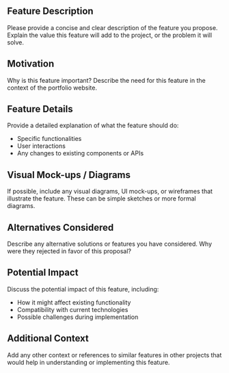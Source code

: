 ## Feature Description
Please provide a concise and clear description of the feature you propose. Explain the value this feature will add to the project, or the problem it will solve.

## Motivation
Why is this feature important? Describe the need for this feature in the context of the portfolio website.

## Feature Details
Provide a detailed explanation of what the feature should do:

- Specific functionalities
- User interactions
- Any changes to existing components or APIs

## Visual Mock-ups / Diagrams
If possible, include any visual diagrams, UI mock-ups, or wireframes that illustrate the feature. These can be simple sketches or more formal diagrams.

## Alternatives Considered
Describe any alternative solutions or features you have considered. Why were they rejected in favor of this proposal?

## Potential Impact
Discuss the potential impact of this feature, including:

- How it might affect existing functionality
- Compatibility with current technologies
- Possible challenges during implementation

## Additional Context
Add any other context or references to similar features in other projects that would help in understanding or implementing this feature.
